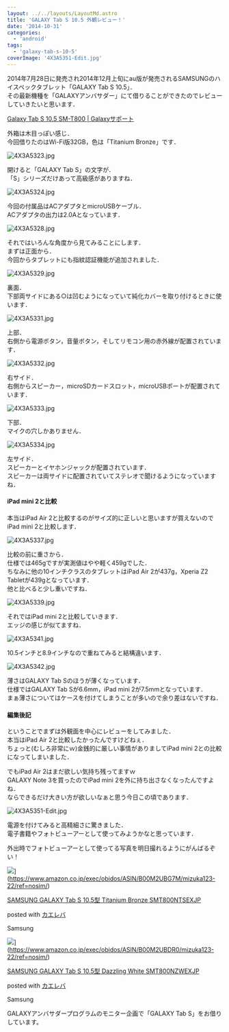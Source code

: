 ```yaml
---
layout: ../../layouts/LayoutMd.astro
title: 'GALAXY Tab S 10.5 外観レビュー！'
date: '2014-10-31'
categories:
  - 'android'
tags:
  - 'galaxy-tab-s-10-5'
coverImage: '4X3A5351-Edit.jpg'
---
```


2014年7月28日に発売され2014年12月上旬にau版が発売されるSAMSUNGのハイスペックタブレット「GALAXY Tab S 10.5」．  
その最新機種を「GALAXYアンバサダー」にて借りることができたのでレビューしていきたいと思います．

[Galaxy Tab S 10\.5 SM\-T800 \| Galaxyサポート](https://www.samsung.com/jp/support/model/SM-T800NTSEXJP/)

外箱は木目っぽい感じ．  
今回借りたのはWi-Fi版32GB，色は「Titanium Bronze」です．

![4X3A5323.jpg](/archive/images/15386010189_d23001c49a_b.jpg)

開けると「GALAXY Tab S」の文字が．  
「S」シリーズだけあって高級感がありますね．

![4X3A5324.jpg](/archive/images/15572628685_f882571b61_b.jpg)

今回の付属品はACアダプタとmicroUSBケーブル．  
ACアダプタの出力は2.0Aとなっています．

![4X3A5328.jpg](/archive/images/15386621197_828c7604d1_b.jpg)

それではいろんな角度から見てみることにします．  
まずは正面から．  
今回からタブレットにも指紋認証機能が追加されました．

![4X3A5329.jpg](/archive/images/15572632935_5d3cfafcfc_b.jpg)

裏面．  
下部両サイドにある○は凹むようになっていて純化カバーを取り付けるときに使います．

![4X3A5331.jpg](/archive/images/15569975731_f36a65f5cf_b.jpg)

上部．  
右側から電源ボタン，音量ボタン，そしてリモコン用の赤外線が配置されています．

![4X3A5332.jpg](/archive/images/15573485052_8eb2cd2dcf_b.jpg)

右サイド．  
右側からスピーカー，microSDカードスロット，microUSBポートが配置されています．

![4X3A5333.jpg](/archive/images/14951898764_60bace8f41_b.jpg)

下部．  
マイクの穴しかありません．

![4X3A5334.jpg](/archive/images/15386021839_67b9ee0349_b.jpg)

左サイド．  
スピーカーとイヤホンジャックが配置されています．  
スピーカーは両サイドに配置されていてステレオで聞けるようになっていますね．

#### iPad mini 2と比較

本当はiPad Air 2と比較するのがサイズ的に正しいと思いますが買えないのでiPad mini 2と比較します．

![4X3A5337.jpg](/archive/images/15573489392_9233a3b990_b.jpg)

比較の前に重さから．  
仕様では465gですが実測値はやや軽く459gでした．  
ちなみに他の10インチクラスのタブレットはiPad Air 2が437g，Xperia Z2 Tabletが439gとなっています．  
他と比べると少し重いですね．

![4X3A5339.jpg](/archive/images/14952480813_378f369ca9_b.jpg)

それではiPad mini 2と比較していきます．  
エッジの感じが似てますね．

![4X3A5341.jpg](/archive/images/15569984711_aaa62b2190_b.jpg)

10.5インチと8.9インチなので重ねてみると結構違います．

![4X3A5342.jpg](/archive/images/15386027879_c468bf3673_b.jpg)

薄さはGALAXY Tab Sのほうが薄くなっています．  
仕様ではGALAXY Tab Sが6.6mm，iPad mini 2が7.5mmとなっています．  
まぁ薄さについてはケースを付けてしまうことが多いので余り差はないですね．

#### 編集後記

ということでまずは外観面を中心にレビューをしてみました．  
本当はiPad Air 2と比較したかったんですけどねぇ．  
ちょっと(むしろ非常にｗ)金銭的に厳しい事情がありましてiPad mini 2との比較になってしまいました．

でもiPad Air 2はまだ欲しい気持ち残ってますｗ  
GALAXY Note 3を買ったのでiPad mini 2を外に持ち出さなくなったんですよね．  
ならできるだけ大きい方が欲しいなぁと思う今日この頃であります．

![4X3A5351-Edit.jpg](/archive/images/15487924427_0e4fc5714f_b.jpg)

電源を付けてみると高精細さに驚きました．  
電子書籍やフォトビューアーとして使ってみようかなと思っています．

外出時でフォトビューアーとして使ってる写真を明日撮れるようにがんばるぞい！

![](/archive/images/31dh5xUcb6L._SL160_.jpg)](https://www.amazon.co.jp/exec/obidos/ASIN/B00M2UBG7M/mizuka123-22/ref=nosim/)

[SAMSUNG GALAXY Tab S 10.5型 Titanium Bronze SMT800NTSEXJP](https://www.amazon.co.jp/exec/obidos/ASIN/B00M2UBG7M/mizuka123-22/ref=nosim/)

posted with [カエレバ](http://kaereba.com)

Samsung

![](/archive/images/31gRPbL8GSL._SL160_.jpg)](https://www.amazon.co.jp/exec/obidos/ASIN/B00M2UBDR0/mizuka123-22/ref=nosim/)

[SAMSUNG GALAXY Tab S 10.5型 Dazzling White SMT800NZWEXJP](https://www.amazon.co.jp/exec/obidos/ASIN/B00M2UBDR0/mizuka123-22/ref=nosim/)

posted with [カエレバ](http://kaereba.com)

Samsung

GALAXYアンバサダープログラムのモニター企画で「GALAXY Tab S」をお借りしています。
